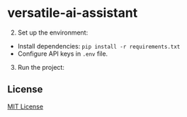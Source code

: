 # versatile-ai-assistant
2. Set up the environment:
- Install dependencies: `pip install -r requirements.txt`
- Configure API keys in `.env` file.

3. Run the project:

## License
[MIT License](LICENSE)
